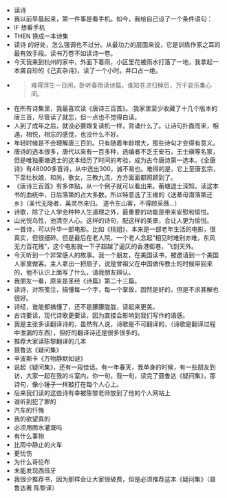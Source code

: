 - 读诗
- 我以前早晨起来，第一件事是看手机。如今，我给自己设了一个条件语句：
- IF 想看手机
- THEN 换成一本诗集
- 读诗 的好处，怎么强调也不过分。从最功力的层面来说，它是训练作家之耳的最有效手段。读书万卷不如读诗一卷。
- 今天我来到杭州的家中，外面下着雨，小区里花被雨水打落了一地，我拿起一本龚自珍的《己亥杂诗》，读了一个小时。并口占一绝。
- >难得浮生一日闲，卧听春雨读诗篇。谁知苍凉归棹后，万千哀乐集心间。
- 在所有诗集里，我最喜欢读《唐诗三百首》。:我家里至少收藏了十几个版本的唐三百，尽管读了就忘，但一点也不觉得白读。
- 人到了成年之后，就没必要跟复读机一样，背诵什么了。让诗句扑面而来，相遇，相悦，相忘的感觉，也没什么不好。
- 年轻时候是不会理解唐三百的。只有随着年龄增大，那些诗句才变得有意义。
- 唐诗的选本很多，唐代以来有一百多种，选编者不乏王安石，王士禛等名家，但是唯独蘅塘退士的这本经历了时间的考验，成为古今唐诗第一选本。《全唐诗》有48000多首诗，从中选出300，诚不易也。难得的是，它上至唐玄宗，下至杜秋娘，和尚，歌女，三教九流，方方面面都照顾到了。
- 《唐诗三百首》有多体贴，从一个例子就可以看出来。蘅塘退士深知，读这本书的血统中，日后落第的占大多数。所以特意选了王维的《送綦毋潜落第还乡》（圣代无隐者，英灵尽来归。 遂令东山客，不得顾采薇…）
- 诗歌，除了让人学会种种人生道理之外，最重要的功能是带来安慰和愉悦。
- 山光悦鸟性，池清空人心。这样的诗句，配这样的美景，会让人更为愉悦。
- 一首诗，可以升华一部电影。比如《桃姐》，本来是一部老年生活的电影，很真实，但很细碎。但是最后在老人院，一个老人念起“相见时难别亦难，东风无力百花残”，这个电影就一下子超越了逼仄的香港街巷，飞到天外。
- 今天听到一个非常感人的故事。我一个朋友，在美国读书，被邀请到一个美国人家里做客。主人拿出一把扇子，说是曾祖父在中国做传教士的时候带回来的，他不认识上面写了什么，请我朋友辨认。
- 我朋友一看，原来是圣经《诗篇》第二十三篇。
- 读诗，对照笺注，搞懂每一个字，每一个掌故，固然是好的，但是不求甚解也很好。
- 诗经，谁能都搞懂了，还不是朦朦胧胧，读起来更美。
- 古诗要读，现代诗歌更要读，因为直接会影响到我们写作的语感。
- 我是主张多读翻译诗的，虽然有人说，诗歌是不可翻译的，（诗歌是翻译过程中泄漏的东西），但好的翻译诗还是很多很多的。
- 推荐大家读陈黎翻译的几本
- 聂鲁达《疑问集》
- 辛波斯卡《万物静默如谜》
- 说起《疑问集》，还有一段佳话。有一年春天，我单身的时候，有一些朋友到访，大家一起在我的斗室内，你一句，我一句，读完了聂鲁达《疑问集》，那诗句，像小锤子一样敲打在每个人心上。
- 后来我们读的这些诗有幸被陈黎老师放到了他的个人网站上
- 谁听到犯了罪的
- 汽车的忏悔
- 我的欲望真的
- 必须用雨水灌溉吗
- 有什么事物
- 比雨中静止的火车
- 更忧伤
- 为什么哥伦布
- 未能发现西班牙
- 我很少推荐书，因为那样会让大家很破费，但是必须推荐这本《疑问集》（聂鲁达著 陈黎译）
